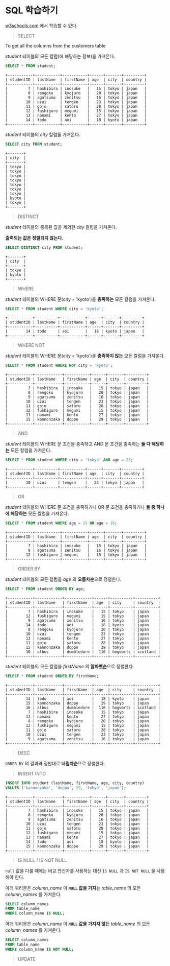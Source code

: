 # SQL 학습하기

[w3schools.com](https://www.w3schools.com/sql/exercise.asp?filename=exercise_select1) 에서 학습할 수 있다.

> SELECT

To get all the columns from the customers table

_student_ 테이블의 모든 칼럼(에 해당하는 정보)을 가져온다.

```sql
SELECT * FROM student;
```
```
+-----------+-----------+-----------+------+-------+---------+
| studentID | lastName  | firstName | age  | city  | country |
+-----------+-----------+-----------+------+-------+---------+
|         7 | hashibira | inosuke   |   15 | tokyo | japan   |
|         8 | rengoku   | kyojuro   |   20 | tokyo | japan   |
|         9 | agatsuma  | zenitsu   |   16 | tokyo | japan   |
|        10 | uzui      | tengen    |   23 | tokyo | japan   |
|        11 | gojo      | satoru    |   28 | tokyo | japan   |
|        12 | fushiguro | megumi    |   15 | tokyo | japan   |
|        13 | nanami    | kento     |   27 | tokyo | japan   |
|        14 | todo      | aoi       |   18 | kyoto | japan   |
+-----------+-----------+-----------+------+-------+---------+
```

_student_ 테이블의 _city_ 칼럼을 가져온다.

```sql
SELECT city FROM student;
```
```
+-------+
| city  |
+-------+
| tokyo |
| tokyo |
| tokyo |
| tokyo |
| tokyo |
| tokyo |
| tokyo |
| kyoto |
| tokyo |
+-------+
```

> DISTINCT

_student_ 테이블의 중복된 값을 제외한 _city_ 칼럼을 가져온다.

**출력되는 값은 정렬되지 않는다.**

```sql
SELECT DISTINCT city FROM student;
```
```
+-------+
| city  |
+-------+
| tokyo |
| kyoto |
+-------+
```

> WHERE

_student_ 테이블의 WHERE 문(city = 'kyoto')을 **충족하는** 모든 칼럼을 가져온다.

```sql
SELECT * FROM student WHERE city = 'kyoto';
```
```
+-----------+----------+-----------+------+-------+---------+
| studentID | lastName | firstName | age  | city  | country |
+-----------+----------+-----------+------+-------+---------+
|        14 | todo     | aoi       |   18 | kyoto | japan   |
+-----------+----------+-----------+------+-------+---------+
```

> WHERE NOT

_student_ 테이블의 WHERE 문(city = 'kyoto')을 **충족하지 않는** 모든 칼럼을 가져온다.

```sql
SELECT * FROM student WHERE NOT city = 'kyoto';
```
```
+-----------+------------+-----------+------+-------+---------+
| studentID | lastName   | firstName | age  | city  | country |
+-----------+------------+-----------+------+-------+---------+
|         7 | hashibira  | inosuke   |   15 | tokyo | japan   |
|         8 | rengoku    | kyojuro   |   20 | tokyo | japan   |
|         9 | agatsuma   | zenitsu   |   16 | tokyo | japan   |
|        10 | uzui       | tengen    |   23 | tokyo | japan   |
|        11 | gojo       | satoru    |   28 | tokyo | japan   |
|        12 | fushiguro  | megumi    |   15 | tokyo | japan   |
|        13 | nanami     | kento     |   27 | tokyo | japan   |
|        15 | kannonzaka | doppo     |   29 | tokyo | japan   |
+-----------+------------+-----------+------+-------+---------+
```

> AND

_student_ 테이블의 WHERE 문 조건을 충족하고 AND 문 조건을 충족하는 **둘 다 해당하는** 모든 칼럼을 가져온다.

```sql
SELECT * FROM student WHERE city = 'tokyo' AND age = 23;
```
```
+-----------+----------+-----------+------+-------+---------+
| studentID | lastName | firstName | age  | city  | country |
+-----------+----------+-----------+------+-------+---------+
|        10 | uzui     | tengen    |   23 | tokyo | japan   |
+-----------+----------+-----------+------+-------+---------+
```

> OR

_student_ 테이블의 WHERE 문 조건을 충족하거나 OR 문 조건을 충족하거나 **둘 중 하나에 해당하는** 모든 칼럼을 가져온다.

```sql
SELECT * FROM student WHERE age = 15 OR age = 16;
```
```
+-----------+-----------+-----------+------+-------+---------+
| studentID | lastName  | firstName | age  | city  | country |
+-----------+-----------+-----------+------+-------+---------+
|         7 | hashibira | inosuke   |   15 | tokyo | japan   |
|         9 | agatsuma  | zenitsu   |   16 | tokyo | japan   |
|        12 | fushiguro | megumi    |   15 | tokyo | japan   |
+-----------+-----------+-----------+------+-------+---------+
```

> ORDER BY

_student_ 테이블의 모든 칼럼을 _age_ 의 **오름차순**으로 정렬한다.

```sql
SELECT * FROM student ORDER BY age;
```
```
+-----------+------------+------------+------+----------+----------+
| studentID | lastName   | firstName  | age  | city     | country  |
+-----------+------------+------------+------+----------+----------+
|         7 | hashibira  | inosuke    |   15 | tokyo    | japan    |
|        12 | fushiguro  | megumi     |   15 | tokyo    | japan    |
|         9 | agatsuma   | zenitsu    |   16 | tokyo    | japan    |
|        14 | todo       | aoi        |   18 | kyoto    | japan    |
|         8 | rengoku    | kyojuro    |   20 | tokyo    | japan    |
|        10 | uzui       | tengen     |   23 | tokyo    | japan    |
|        13 | nanami     | kento      |   27 | tokyo    | japan    |
|        11 | gojo       | satoru     |   28 | tokyo    | japan    |
|        15 | kannonzaka | doppo      |   29 | tokyo    | japan    |
|        16 | albus      | dumbledore |  116 | hogwarts | scotland |
+-----------+------------+------------+------+----------+----------+
```

_student_ 테이블의 모든 칼럼을 _firstName_ 의 **알파벳순**으로 정렬한다.

```sql
SELECT * FROM student ORDER BY firstName;
```
```
+-----------+------------+------------+------+----------+----------+
| studentID | lastName   | firstName  | age  | city     | country  |
+-----------+------------+------------+------+----------+----------+
|        14 | todo       | aoi        |   18 | kyoto    | japan    |
|        15 | kannonzaka | doppo      |   29 | tokyo    | japan    |
|        16 | albus      | dumbledore |  116 | hogwarts | scotland |
|         7 | hashibira  | inosuke    |   15 | tokyo    | japan    |
|        13 | nanami     | kento      |   27 | tokyo    | japan    |
|         8 | rengoku    | kyojuro    |   20 | tokyo    | japan    |
|        12 | fushiguro  | megumi     |   15 | tokyo    | japan    |
|        11 | gojo       | satoru     |   28 | tokyo    | japan    |
|        10 | uzui       | tengen     |   23 | tokyo    | japan    |
|         9 | agatsuma   | zenitsu    |   16 | tokyo    | japan    |
+-----------+------------+------------+------+----------+----------+
```

> DESC

```ORDER BY``` 의 결과와 정반대로 **내림차순**으로 정렬한다.

> INSERT INTO

```sql
INSERT INTO student (lastName, firstName, age, city, country)
VALUES ('kannonzaka', 'doppo', 29, 'tokyo', 'japan');
```
```
+-----------+------------+-----------+------+-------+---------+
| studentID | lastName   | firstName | age  | city  | country |
+-----------+------------+-----------+------+-------+---------+
|         7 | hashibira  | inosuke   |   15 | tokyo | japan   |
|         8 | rengoku    | kyojuro   |   20 | tokyo | japan   |
|         9 | agatsuma   | zenitsu   |   16 | tokyo | japan   |
|        10 | uzui       | tengen    |   23 | tokyo | japan   |
|        11 | gojo       | satoru    |   28 | tokyo | japan   |
|        12 | fushiguro  | megumi    |   15 | tokyo | japan   |
|        13 | nanami     | kento     |   27 | tokyo | japan   |
|        14 | todo       | aoi       |   18 | kyoto | japan   |
|        15 | kannonzaka | doppo     |   29 | tokyo | japan   |
+-----------+------------+-----------+------+-------+---------+
```

> IS NULL / IS NOT NULL

```null``` 값을 다룰 때에는 비교 연산자를 사용하는 대신 ```IS NULL``` 과 ```IS NOT NULL``` 을 사용해야 한다.

아래 쿼리문은 _column_name_ 이 **```NULL``` 값을 가지는** _table_name_ 의 모든 _column_names_ 를 가져온다.

```sql
SELECT column_names
FROM table_name
WHERE column_name IS NULL;
```

아래 쿼리문은 _column_name_ 이 **```NULL``` 값을 가지지 않는** _table_name_ 의 모든 _column_names_ 를 가져온다.

```sql
SELECT column_names
FROM table_name
WHERE column_name IS NOT NULL;
```

> UPDATE